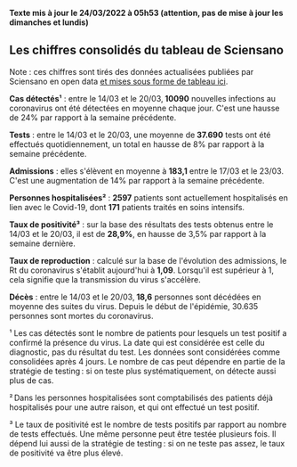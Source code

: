 <strong>Texte mis à jour le 24/03/2022 à 05h53 (attention, pas de mise à jour les dimanches et lundis)</strong><h2>Les chiffres consolidés du tableau de Sciensano</h2><p>Note : ces chiffres sont tirés des données actualisées publiées par Sciensano en open data <a href='https://datastudio.google.com/embed/u/0/reporting/c14a5cfc-cab7-4812-848c-0369173148ab/page/ZwmOB_blank'>et mises sous forme de tableau ici</a>.<p><strong>Cas détectés¹</strong> : entre le 14/03 et le 20/03,<strong> 10090</strong> nouvelles infections au coronavirus ont été détectées en moyenne chaque jour. C'est une hausse de 24% par rapport à la semaine précédente.<p><strong>Tests</strong> : entre le 14/03 et le 20/03, une moyenne de<strong> 37.690</strong> tests ont été effectués quotidiennement, un total en hausse de 8% par rapport à la semaine précédente.<p><strong>Admissions</strong> : elles s'élèvent en moyenne à <strong> 183,1</strong> entre le 17/03 et le 23/03. C'est une augmentation de 14% par rapport à la semaine précédente.<p><strong>Personnes hospitalisées²</strong> : <strong>2597</strong> patients sont actuellement hospitalisés en lien avec le Covid-19, dont <strong>171</strong> patients traités en soins intensifs.<p><strong>Taux de positivité³</strong> : sur la base des résultats des tests obtenus entre le 14/03 et le 20/03, il est de <strong>28,9%</strong>, en hausse de 3,5% par rapport à la semaine dernière.<p><strong>Taux de reproduction</strong> : calculé sur la base de l'évolution des admissions, le Rt du coronavirus s'établit aujourd'hui à <strong>1,09</strong>. Lorsqu'il est supérieur à 1, cela signifie que la transmission du virus s'accélère.<p><strong>Décès</strong> : entre le 14/03 et le 20/03,<strong> 18,6</strong> personnes sont décédées en moyenne des suites du virus. Depuis le début de l'épidémie, 30.635 personnes sont mortes du coronavirus.<p>¹ Les cas détectés sont le nombre de patients pour lesquels un test positif a confirmé la présence du virus. La date qui est considérée est celle du diagnostic, pas du résultat du test. Les données sont considérées comme consolidées après 4 jours. Le nombre de cas peut dépendre en partie de la stratégie de testing : si on teste plus systématiquement, on détecte aussi plus de cas.<p>² Dans les personnes hospitalisées sont comptabilisés des patients déjà hospitalisés pour une autre raison, et qui ont effectué un test positif.<p>³ Le taux de positivité est le nombre de tests positifs par rapport au nombre de tests effectués. Une même personne peut être testée plusieurs fois. Il dépend lui aussi de la stratégie de testing : si on ne teste pas assez, le taux de positivité va être plus élevé.